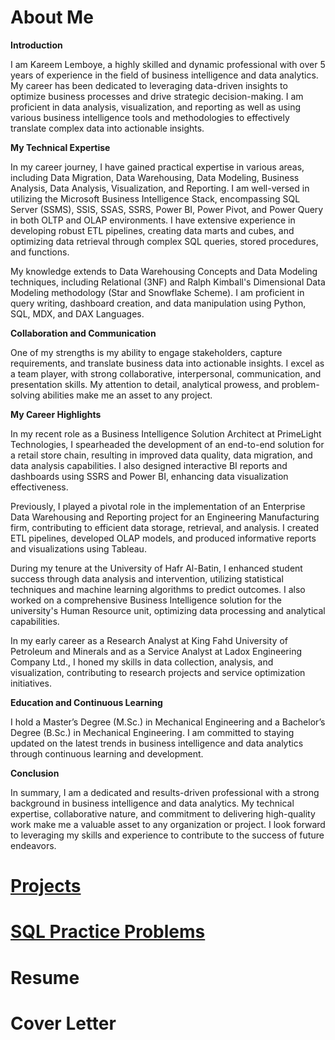 # About Me
**Introduction**

I am Kareem Lemboye, a highly skilled and dynamic professional with over 5 years of experience in the field of business intelligence and data analytics. My career has been dedicated to leveraging data-driven insights to optimize business processes and drive strategic decision-making. I am proficient in data analysis, visualization, and reporting as well as using various business intelligence tools and methodologies to effectively translate complex data into actionable insights.

**My Technical Expertise**

In my career journey, I have gained practical expertise in various areas, including Data Migration, Data Warehousing, Data Modeling, Business Analysis, Data Analysis, Visualization, and Reporting. I am well-versed in utilizing the Microsoft Business Intelligence Stack, encompassing SQL Server (SSMS), SSIS, SSAS, SSRS, Power BI, Power Pivot, and Power Query in both OLTP and OLAP environments. I have extensive experience in developing robust ETL pipelines, creating data marts and cubes, and optimizing data retrieval through complex SQL queries, stored procedures, and functions.

My knowledge extends to Data Warehousing Concepts and Data Modeling techniques, including Relational (3NF) and Ralph Kimball's Dimensional Data Modeling methodology (Star and Snowflake Scheme). I am proficient in query writing, dashboard creation, and data manipulation using Python, SQL, MDX, and DAX Languages.

**Collaboration and Communication**

One of my strengths is my ability to engage stakeholders, capture requirements, and translate business data into actionable insights. I excel as a team player, with strong collaborative, interpersonal, communication, and presentation skills. My attention to detail, analytical prowess, and problem-solving abilities make me an asset to any project.

**My Career Highlights**

In my recent role as a Business Intelligence Solution Architect at PrimeLight Technologies, I spearheaded the development of an end-to-end solution for a retail store chain, resulting in improved data quality, data migration, and data analysis capabilities. I also designed interactive BI reports and dashboards using SSRS and Power BI, enhancing data visualization effectiveness.

Previously, I played a pivotal role in the implementation of an Enterprise Data Warehousing and Reporting project for an Engineering Manufacturing firm, contributing to efficient data storage, retrieval, and analysis. I created ETL pipelines, developed OLAP models, and produced informative reports and visualizations using Tableau.

During my tenure at the University of Hafr Al-Batin, I enhanced student success through data analysis and intervention, utilizing statistical techniques and machine learning algorithms to predict outcomes. I also worked on a comprehensive Business Intelligence solution for the university's Human Resource unit, optimizing data processing and analytical capabilities.

In my early career as a Research Analyst at King Fahd University of Petroleum and Minerals and as a Service Analyst at Ladox Engineering Company Ltd., I honed my skills in data collection, analysis, and visualization, contributing to research projects and service optimization initiatives.

**Education and Continuous Learning**

I hold a Master’s Degree (M.Sc.) in Mechanical Engineering and a Bachelor’s Degree (B.Sc.) in Mechanical Engineering. I am committed to staying updated on the latest trends in business intelligence and data analytics through continuous learning and development.

**Conclusion**

In summary, I am a dedicated and results-driven professional with a strong background in business intelligence and data analytics. My technical expertise, collaborative nature, and commitment to delivering high-quality work make me a valuable asset to any organization or project. I look forward to leveraging my skills and experience to contribute to the success of future endeavors.

# [Projects](https://github.com/KLemboye/Projects/blob/5c8c576c22e67dfecaf215aa241877e160fb67e4/README.md)
# [SQL Practice Problems](https://github.com/KLemboye/SQL-Practice-Problems/blob/f5e349bd10616d92a4654ba27eaf540d1b2042fa/README.md)
# Resume
# Cover Letter
